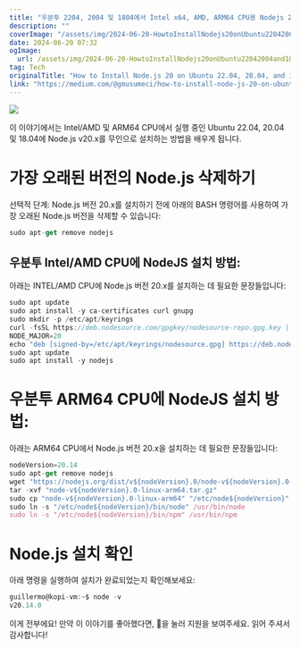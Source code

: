 ```yaml
---
title: "우분투 2204, 2004 및 1804에서 Intel x64, AMD, ARM64 CPU용 Nodejs 20 설치하는 방법"
description: ""
coverImage: "/assets/img/2024-06-20-HowtoInstallNodejs20onUbuntu22042004and1804forIntelx64AMDandARM64CPUs_0.png"
date: 2024-06-20 07:32
ogImage: 
  url: /assets/img/2024-06-20-HowtoInstallNodejs20onUbuntu22042004and1804forIntelx64AMDandARM64CPUs_0.png
tag: Tech
originalTitle: "How to Install Node.js 20 on Ubuntu 22.04, 20.04, and 18.04 for Intel x64, AMD, and ARM64 CPUs"
link: "https://medium.com/@gmusumeci/how-to-install-node-js-20-on-ubuntu-22-04-20-04-and-18-04-for-x64-amd-and-arm64-cpus-232d0f3c9f08"
---
```



<img src="/assets/img/2024-06-20-HowtoInstallNodejs20onUbuntu22042004and1804forIntelx64AMDandARM64CPUs_0.png" />

이 이야기에서는 Intel/AMD 및 ARM64 CPU에서 실행 중인 Ubuntu 22.04, 20.04 및 18.04에 Node.js v20.x를 무인으로 설치하는 방법을 배우게 됩니다.

# 가장 오래된 버전의 Node.js 삭제하기

선택적 단계: Node.js 버전 20.x를 설치하기 전에 아래의 BASH 명령어를 사용하여 가장 오래된 Node.js 버전을 삭제할 수 있습니다:

<div class="content-ad"></div>

```js
sudo apt-get remove nodejs
```

## 우분투 Intel/AMD CPU에 NodeJS 설치 방법:

아래는 INTEL/AMD CPU에 Node.js 버전 20.x를 설치하는 데 필요한 문장들입니다:

```js
sudo apt update
sudo apt install -y ca-certificates curl gnupg
sudo mkdir -p /etc/apt/keyrings
curl -fsSL https://deb.nodesource.com/gpgkey/nodesource-repo.gpg.key | sudo gpg --dearmor -o /etc/apt/keyrings/nodesource.gpg
NODE_MAJOR=20
echo "deb [signed-by=/etc/apt/keyrings/nodesource.gpg] https://deb.nodesource.com/node_$NODE_MAJOR.x nodistro main" | sudo tee /etc/apt/sources.list.d/nodesource.list
sudo apt update
sudo apt install -y nodejs
```

<div class="content-ad"></div>

# 우분투 ARM64 CPU에 NodeJS 설치 방법:

아래는 ARM64 CPU에서 Node.js 버전 20.x을 설치하는 데 필요한 문장들입니다:

```js
nodeVersion=20.14    
sudo apt-get remove nodejs
wget "https://nodejs.org/dist/v${nodeVersion}.0/node-v${nodeVersion}.0-linux-arm64.tar.gz"
tar -xvf "node-v${nodeVersion}.0-linux-arm64.tar.gz"
sudo cp "node-v${nodeVersion}.0-linux-arm64" "/etc/node${nodeVersion}" -r
sudo ln -s "/etc/node${nodeVersion}/bin/node" /usr/bin/node
sudo ln -s "/etc/node${nodeVersion}/bin/npm" /usr/bin/npm
```

# Node.js 설치 확인

<div class="content-ad"></div>

아래 명령을 실행하여 설치가 완료되었는지 확인해보세요:

```js
guillermo@kopi-vm:~$ node -v
v20.14.0
```

이게 전부에요! 만약 이 이야기를 좋아했다면, 👏을 눌러 지원을 보여주세요. 읽어 주셔서 감사합니다!